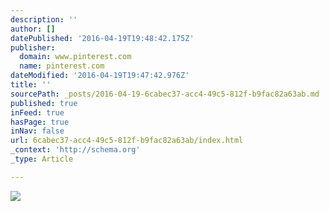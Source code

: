```yaml
---
description: ''
author: []
datePublished: '2016-04-19T19:48:42.175Z'
publisher:
  domain: www.pinterest.com
  name: pinterest.com
dateModified: '2016-04-19T19:47:42.976Z'
title: ''
sourcePath: _posts/2016-04-19-6cabec37-acc4-49c5-812f-b9fac82a63ab.md
published: true
inFeed: true
hasPage: true
inNav: false
url: 6cabec37-acc4-49c5-812f-b9fac82a63ab/index.html
_context: 'http://schema.org'
_type: Article

---
```

![](https://s-media-cache-ak0.pinimg.com/564x/cf/77/fc/cf77fce73371c3b778f259979dafed77.jpg)